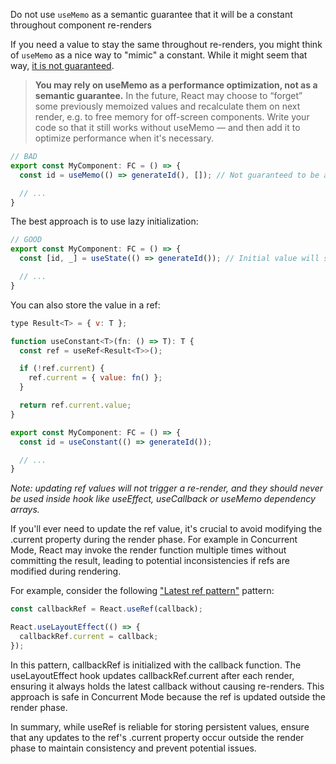 Do not use `useMemo` as a semantic guarantee that it will be a constant throughout component re-renders

If you need a value to stay the same throughout re-renders, you might think of `useMemo` as a nice way to "mimic" a constant. While it might seem that way, [it is not guaranteed](https://react.dev/reference/react/useMemo#preventing-an-effect-from-firing-too-often).

> **You may rely on useMemo as a performance optimization, not as a semantic guarantee.** In the future, React may choose to “forget” some previously memoized values and recalculate them on next render, e.g. to free memory for off-screen components. Write your code so that it still works without useMemo — and then add it to optimize performance when it's necessary.

```jsx
// BAD
export const MyComponent: FC = () => {
  const id = useMemo(() => generateId(), []); // Not guaranteed to be a constant

  // ...
}
```

The best approach is to use lazy initialization:

```jsx
// GOOD
export const MyComponent: FC = () => {
  const [id, _] = useState(() => generateId()); // Initial value will stay the same throughout re-renders

  // ...
}
```

You can also store the value in a ref:

```jsx
type Result<T> = { v: T };

function useConstant<T>(fn: () => T): T {
  const ref = useRef<Result<T>>();

  if (!ref.current) {
    ref.current = { value: fn() };
  }

  return ref.current.value;
}

export const MyComponent: FC = () => {
  const id = useConstant(() => generateId());

  // ...
}
```

*Note: updating ref values will not trigger a re-render, and they should never be used inside hook like useEffect, useCallback or useMemo dependency arrays.*

If you'll ever need to update the ref value, it's crucial to avoid modifying the .current property during the render phase. For example in Concurrent Mode, React may invoke the render function multiple times without committing the result, leading to potential inconsistencies if refs are modified during rendering.

For example, consider the following ["Latest ref pattern"](https://www.epicreact.dev/the-latest-ref-pattern-in-react) pattern:

```jsx
const callbackRef = React.useRef(callback);

React.useLayoutEffect(() => {
  callbackRef.current = callback;
});
```

In this pattern, callbackRef is initialized with the callback function. The useLayoutEffect hook updates callbackRef.current after each render, ensuring it always holds the latest callback without causing re-renders. This approach is safe in Concurrent Mode because the ref is updated outside the render phase.

In summary, while useRef is reliable for storing persistent values, ensure that any updates to the ref's .current property occur outside the render phase to maintain consistency and prevent potential issues.
